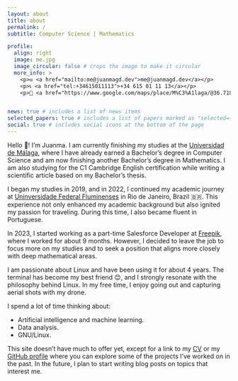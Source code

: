 ```yaml
---
layout: about
title: about
permalink: /
subtitle: Computer Science | Mathematics

profile:
  align: right
  image: me.jpg
  image_circular: false # crops the image to make it circular
  more_info: >
    <p>✉️ <a href="mailto:me@juanmagd.dev">me@juanmagd.dev</a></p>
    <p>📞 <a href="tel:+34615011113">+34 615 01 11 13</a></p>
    <p>🌴 <a href="https://www.google.com/maps/place/M%C3%A1laga/@36.7183199,-4.7782104,10z/data=!3m1!4b1!4m6!3m5!1s0xd7259c44fdb212d:0x6025dc92c9ca32cf!8m2!3d36.7178196!4d-4.425557!16s%2Fg%2F11b7c714d1?entry=ttu" target="_blank">Málaga, Spain</a></p>


news: true # includes a list of news items
selected_papers: true # includes a list of papers marked as "selected={true}"
social: true # includes social icons at the bottom of the page
---
```


Hello 👋! I’m Juanma. I am currently finishing my studies at the [Universidad de Málaga](https://www.uma.es), where I have already earned a Bachelor’s degree in Computer Science and am now finishing another Bachelor’s degree in Mathematics. I am also studying for the C1 Cambridge English certification while writing a scientific article based on my Bachelor’s thesis.

I began my studies in 2019, and in 2022, I continued my academic journey at [Uninversidade Federal Fluminenses](https://www.uff.br/) in Rio de Janeiro, Brazil 🇧🇷. This experience not only enhanced my academic background but also ignited my passion for traveling. During this time, I also became fluent in Portuguese.

In 2023, I started working as a part-time Salesforce Developer at [Freepik](https://freepik.com), where I worked for about 9 months. However, I decided to leave the job to focus more on my studies and to seek a position that aligns more closely with deep mathematical areas.

I am passionate about Linux and have been using it for about 4 years. The terminal has become my best friend 😊, and I strongly resonate with the philosophy behind Linux. In my free time, I enjoy going out and capturing aerial shots with my drone.

I spend a lot of time thinking about:
 - Artificial intelligence and machine learning.
 - Data analysis.
 - GNU/Linux.

This site doesn’t have much to offer yet, except for a link to my [CV](https://juanmagd.dev/assets/pdf/CV.pdf) or my [GitHub profile](https://github.com/juanmagdev) where you can explore some of the projects I’ve worked on in the past. In the future, I plan to start writing blog posts on topics that interest me.


